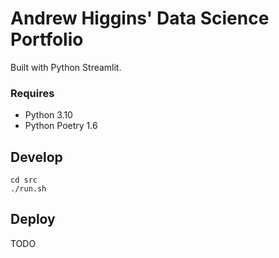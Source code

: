 # Andrew Higgins' Data Science Portfolio

Built with Python Streamlit.  

### Requires
- Python 3.10
- Python Poetry 1.6

## Develop
```shell
cd src
./run.sh
```

## Deploy
TODO